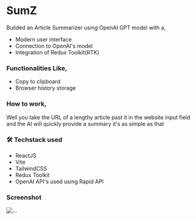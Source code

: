 # SumZ

Builded an Article Summarizer using OpenAI GPT model with a,

- Modern user interface
- Connection to OpenAI's model
- Integration of Redux Toolkit(RTK)

### Functionalities Like,
- Copy to clipboard
- Browser history storage

### How to work,
Well you take the URL of a lengthy article past it in the website input field and the AI will quickly provide a summary it's as simple as that


### 🛠 Techstack used
- ReactJS
- Vite
- TailwindCSS
- Redux Toolkit
- OpenAI API's used using Rapid API


### Screenshot

<img src="https://drive.google.com/uc?export=view&id=16L2_cIVDWMaApo5JpzJqATN2hp5nbN-t" alt="..."></img>
